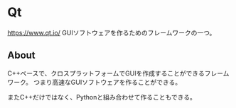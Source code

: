 # Qt
https://www.qt.io/
GUIソフトウェアを作るためのフレームワークの一つ。

## About
C++ベースで、クロスプラットフォームでGUIを作成することができるフレームワーク。
つまり高速なGUIソフトウェアを作ることができる。

またC++だけではなく、Pythonと組み合わせて作ることもできる。
